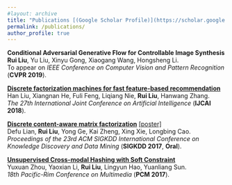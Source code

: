 ```yaml
---
#layout: archive
title: "Publications [(Google Scholar Profile)](https://scholar.google.com/citations?user=ADP-1goAAAAJ&hl=en)"
permalink: /publications/
author_profile: true
---
```


<b>Conditional Adversarial Generative Flow for Controllable Image Synthesis</b> <br>
<b>Rui Liu</b>, Yu Liu, Xinyu Gong, Xiaogang Wang, Hongsheng Li. <br>
To appear on <i>IEEE Conference on Computer Vision and Pattern Recognition</i> (<b>CVPR 2019</b>).

<b>[Discrete factorization machines for fast feature-based recommendation](https://arxiv.org/abs/1805.02232)</b> <br>
Han Liu, Xiangnan He, Fuli Feng, Liqiang Nie, <b>Rui Liu</b>, Hanwang Zhang. <br>
<i>The 27th International Joint Conference on Artificial Intelligence</i> (<b>IJCAI 2018</b>).

<b>[Discrete content-aware matrix factorization](https://dl.acm.org/citation.cfm?id=3098008)</b> [[poster]](http://ruiliu-ai.github.io/files/DCMF_Poster.pdf) <br>
Defu Lian, <b>Rui Liu</b>, Yong Ge, Kai Zheng, Xing Xie, Longbing Cao. <br>
<i>Proceedings of the 23rd ACM SIGKDD International Conference on Knowledge Discovery and Data Mining</i> (<b>SIGKDD 2017</b>, <b>Oral</b>).

<b>[Unsupervised Cross-modal Hashing with Soft Constraint](https://link.springer.com/chapter/10.1007/978-3-319-77383-4_74)</b> <br>
Yuxuan Zhou, Yaoxian Li, <b>Rui Liu</b>, Lingyun Hao, Yuanliang Sun. <br>
<i>18th Pacific-Rim Conference on Multimedia</i> (<b>PCM 2017</b>).

